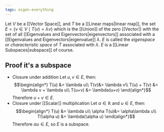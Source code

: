 ```yaml
---
tags: eigen-everything
---
```

Let $V$ be a [[Vector Space]], and $T$ be a [[Linear maps|linear map]], the set $E = \{ v \in V \mid T(v) = \lambda v\}$ which is the [[Union]] of the zero [[Vector]] with the set of all [[Eigenvalues and Eigenvectors|eigenvectors]] associated with a [[Eigenvalues and Eigenvectors|eigenvalue]] $\lambda$. $E$ is called the *eigenspace* or *characteristic space* of $T$ associated with $\lambda$. $E$ is a [[Linear Subspaces|subspace]] of course.
## Proof it's a subspace
- Closure under addition
Let $u, v \in E$, then:
$$\begin{align*}
T(u) &= \lambda u\\
T(v)&= \lambda v\\
T(u) + T(v) &= \lambda v + \lambda u\\
T(u+v) &= \lambda(u+v)
\end{align*}$$
Therefore $u + v \in E$.
- Closure under [[Scalar]] multiplication
Let $\alpha \in \mathbb{R}$ and $u \in E$, then:
$$\begin{align*}
T(u) &= \lambda u\\
\alpha T(u)&= \alpha\lambda u\\
T(\alpha u) &= \lambda(\alpha u)
\end{align*}$$
Therefore $\alpha u \in E$, so $E$ is a subspace.